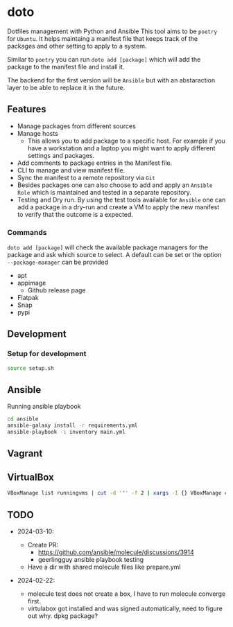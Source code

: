 # doto

Dotfiles management with Python and Ansible
This tool aims to be `poetry` for `Ubuntu`.
It helps maintaing a manifest file that keeps track of the packages and other setting to apply to a system.

Similar to `poetry` you can run `doto add [package]` which will add the package to the manifest file and install it.

The backend for the first version will be `Ansible` but with an abstaraction layer to be able to replace it in the future.

## Features

- Manage packages from different sources
- Manage hosts
  - This allows you to add package to a specific host. For example if you have a workstation and a laptop you might want to apply different settings and packages.
- Add comments to package entries in the Manifest file.
- CLI to manage and view manifest file.
- Sync the manifest to a remote repository via `Git`
- Besides packages one can also choose to add and apply an `Ansible Role` which is maintained and tested in a separate repository.
- Testing and Dry run. By using the test tools available for `Ansible` one can add a package in a dry-run and create a VM to apply the new manifest to verify that the outcome is a expected.

### Commands

`doto add [package]`
will check the available package managers for the package and ask which source to select.
A default can be set or the option `--package-manager` can be provided

- apt
- appimage
  - Github release page
- Flatpak
- Snap
- pypi

## Development

### Setup for development

```bash
source setup.sh
```

## Ansible

Running ansible playbook

```bash
cd ansible
ansible-galaxy install -r requirements.yml
ansible-playbook -i inventory main.yml
```

## Vagrant

## VirtualBox

```bash
VBoxManage list runningvms | cut -d '"' -f 2 | xargs -I {} VBoxManage controlvm {} poweroff soft && VBoxManage list vms | cut -d '"' -f 2 | xargs -I {} VBoxManage unregistervm {} --delete
```

## TODO

- 2024-03-10:
  - Create PR:
    - <https://github.com/ansible/molecule/discussions/3914>
    - geerlingguy ansible playbook testing
  - Have a dir with shared molecule files like prepare.yml

- 2024-02-22:
  - molecule test does not create a box, I have to run molecule converge first.
  - virtulabox got installed and was signed automatically, need to figure out why. dpkg package?
